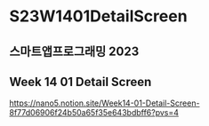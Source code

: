 # S23W1401DetailScreen

## 스마트앱프로그래밍 2023
## Week 14 01 Detail Screen

https://nano5.notion.site/Week14-01-Detail-Screen-8f77d06906f24b50a65f35e643bdbff6?pvs=4
